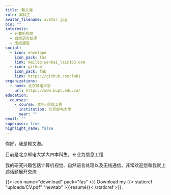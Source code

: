 ```yaml
---
title: 赖文海
role: 本科生
avatar_filename: avatar.jpg
bio: ""
interests:
  - 计算机视觉
  - 自然语言处理
  - 无线通信
social:
  - icon: envelope
    icon_pack: fas
    link: mailto:wenhai_lai@163.com
  - icon: github
    icon_pack: fab
    link: https://github.com/lwh1
organizations:
  - name: 北京邮电大学
    url: https://www.bupt.edu.cn/
education:
  courses:
    - course: 本科-信息工程
      institution: 北京邮电大学
      year: ""
email: ""
superuser: true
highlight_name: false
---
```


你好，我是赖文海。

目前是北京邮电大学大四本科生，专业为信息工程

我的研究兴趣包括计算机视觉、自然语言处理以及无线通信，非常欢迎您和我就上述话题展开交流

{{< icon name="download" pack="fas" >}} Download my {{< staticref "uploads/CV.pdf" "newtab" >}}resumé{{< /staticref >}}.
